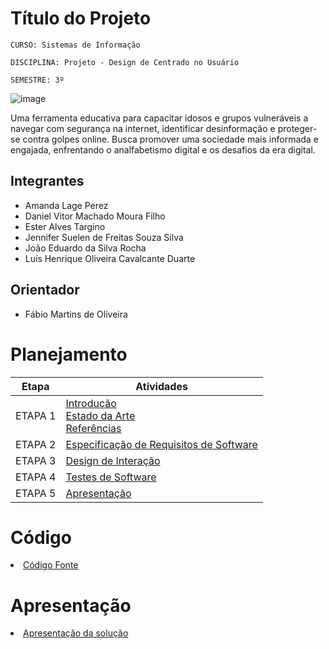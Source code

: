 # Título do Projeto

`CURSO: Sistemas de Informação`

`DISCIPLINA: Projeto - Design de Centrado no Usuário`

`SEMESTRE: 3º`

![image](https://github.com/ICEI-PUC-Minas-PMV-SI/pmv-si-2024-1-pe1-t2-desinformacaodigital/assets/160979479/bdd41641-4f4e-4343-a4e4-af0af03cdf39)

Uma ferramenta educativa para capacitar idosos e grupos vulneráveis a navegar com segurança na internet, identificar desinformação e proteger-se contra golpes online. Busca promover uma sociedade mais informada e engajada, enfrentando o analfabetismo digital e os desafios da era digital.
## Integrantes

* Amanda Lage Perez
* Daniel Vitor Machado Moura Filho
* Ester Alves Targino
* Jennifer Suelen de Freitas Souza Silva
* João Eduardo da Silva Rocha
* Luís Henrique Oliveira Cavalcante Duarte


## Orientador

* Fábio Martins de Oliveira

# Planejamento

| Etapa         | Atividades |
|  :----:   | ----------- |
| ETAPA 1         |[Introdução](docs/introducao.md) <br> [Estado da Arte](docs/estado.md) <br> [Referências](docs/referencias.md) |
| ETAPA 2         |[Especificação de Requisitos de Software](docs/especificacao.md) |
| ETAPA 3         |[Design de Interação](docs/design.md) |
| ETAPA 4        |[Testes de Software](docs/testes.md) |
| ETAPA 5         | [Apresentação](docs/apresentacao.md) |


# Código

<li><a href="src/codigo.md"> Código Fonte</a></li>

# Apresentação

<li><a href="docs/apresentacao.md"> Apresentação da solução</a></li>
